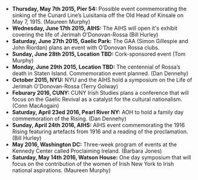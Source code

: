 *  **Thursday, May 7th 2015, Pier 54:** Possible event commemorating the sinking of the Cunard Line’s Luisitania off the Old Head of Kinsale on May 7, 1915. (Maureen Murphy) 
*  **Wednesday, June 17th 2015, AIHS:** The AIHS will open it's exhibit covering the life of Jerimah O'Donovan-Rossa (Bill Hurley)
*  **Saturday, June 27th 2015, Gaelic Park:** The GAA (Simon Gillespie and John Riordan) plans an event with O’Donovan Rossa clubs.
*  **Sunday, June 28th 2015, Location TBD:** Cork-sponsored event (Tom Murphy)
*  **Monday, June 29th 2015, Location TBD:** The centennial of Rossa’s death in Staten Island.  Commemoration event planned. (Dan Dennehy)
*  **October 2015, NYU:** NYU and the AIHS hold a symposium on the Life of Jerimah O'Donovan-Rossa (Terry Golway)
*  **Feburary 2016, CUNY:**  CUNY Irish Studies plans a conference that will focus on the Gaelic Revival as a catalyst for the cultural nationalism. (Conn MacAogain)
*  **Saturday, April 23ed 2016, Pearl River NY:** AOH to hold a family day commemoration of the Rising. (Dan Dennehy)
*  **Sunday, April 24th 2016, AIHS:** AIHS event commemorating the 1916 Rising featuring artefacts from 1916 and a reading of the proclamation. (Bill Hurley)
*  **May 2016, Washington DC:** Three-week program of events at the Kennedy Center called Proclaiming Ireland. (Barbara Jones)
*  **Saturday, May 14th 2016, Watson House:** One day symposium that will focus on the contribution of the women of Irish New York to Irish national aspirations. (Maureen Murphy)
